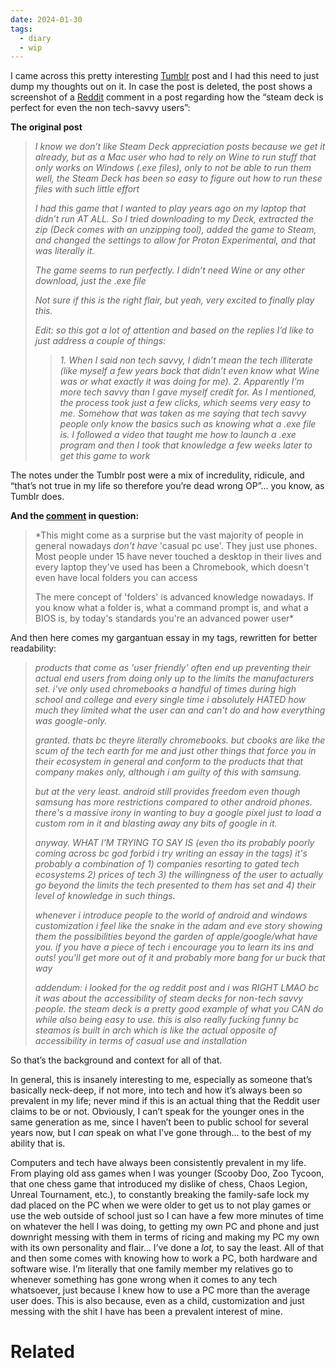 ```yaml
---
date: 2024-01-30
tags:
  - diary
  - wip
---
```

I came across this pretty interesting [Tumblr](https://www.tumblr.com/bogleech/740195569970135040/this-cant-be-true-can-it?source=share) post and I had this need to just dump my thoughts out on it. In case the post is deleted, the post shows a screenshot of a [Reddit](https://www.reddit.com/r/SteamDeck/comments/198tmfw/steam_deck_is_perfect_for_even_the_nontech_savvy/kib7vw2/?context=8&depth=9) comment in a post regarding how the “steam deck is perfect for even the non tech-savvy users”:

**The original post**
> *I know we don’t like Steam Deck appreciation posts because we get it already, but as a Mac user who had to rely on Wine to run stuff that only works on Windows (.exe files), only to not be able to run them well, the Steam Deck has been so easy to figure out how to run these files with such little effort*
> 
> *I had this game that I wanted to play years ago on my laptop that didn’t run AT ALL. So I tried downloading to my Deck, extracted the zip (Deck comes with an unzipping tool), added the game to Steam, and changed the settings to allow for Proton Experimental, and that was literally it.*
> 
> *The game seems to run perfectly. I didn’t need Wine or any other download, just the .exe file*
> 
> *Not sure if this is the right flair, but yeah, very excited to finally play this.*
> 
> *Edit: so this got a lot of attention and based on the replies I’d like to just address a couple of things:*
> 
> > *1. When I said non tech savvy, I didn’t mean the tech illiterate (like myself a few years back that didn’t even know what Wine was or what exactly it was doing for me).*
> > *2. Apparently I’m more tech savvy than I gave myself credit for. As I mentioned, the process took just a few clicks, which seems very easy to me. Somehow that was taken as me saying that tech savvy people only know the basics such as knowing what a .exe file is. I followed a video that taught me how to launch a .exe program and then I took that knowledge a few weeks later to get this game to work*

The notes under the Tumblr post were a mix of incredulity, ridicule, and “that’s not true in my life so therefore you’re dead wrong OP”… you know, as Tumblr does. 

**And the [comment](https://www.reddit.com/r/SteamDeck/comments/198tmfw/comment/kib7vw2/?utm_source=share&utm_medium=web2x&context=3) in question:**
> *This might come as a surprise but the vast majority of people in general nowadays _don't have_ 'casual pc use'. They just use phones. Most people under 15 have never touched a desktop in their lives and every laptop they've used has been a Chromebook, which doesn't even have local folders you can access
> 
> The mere concept of 'folders' is advanced knowledge nowadays. If you know what a folder is, what a command prompt is, and what a BIOS is, by today's standards you're an advanced power user*

And then here comes my gargantuan essay in my tags, rewritten for better readability:

> *products that come as 'user friendly' often end up preventing their actual end users from doing only up to the limits the manufacturers set. i've only used chromebooks a handful of times during high school and college and every single time i absolutely HATED how much they limited what the user can and can't do and how everything was google-only.*
> 
> *granted. thats bc theyre literally chromebooks. but cbooks are like the scum of the tech earth for me and just other things that force you in their ecosystem in general and conform to the products that that company makes only, although i am guilty of this with samsung.*
> 
> *but at the very least. android still provides freedom even though samsung has more restrictions compared to other android phones. there's a massive irony in wanting to buy a google pixel just to load a custom rom in it and blasting away any bits of google in it.*
> 
> *anyway. WHAT I'M TRYING TO SAY IS (even tho its probably poorly coming across bc god forbid i try writing an essay in the tags) it's probably a combination of 1) companies resorting to gated tech ecosystems 2) prices of tech 3) the willingness of the user to actually go beyond the limits the tech presented to them has set and 4) their level of knowledge in such things.*
> 
> *whenever i introduce people to the world of android and windows customization i feel like the snake in the adam and eve story showing them the possibilities beyond the garden of apple/google/what have you. if you have a piece of tech i encourage you to learn its ins and outs! you'll get more out of it and probably more bang for ur buck that way*
> 
> *addendum: i looked for the og reddit post and i was RIGHT LMAO bc it was about the accessibility of steam decks for non-tech savvy people. the steam deck is a pretty good example of what you CAN do while also being easy to use. this is also really fucking funny bc steamos is built in arch which is like the actual opposite of accessibility in terms of casual use and installation*

So that’s the background and context for all of that.

In general, this is insanely interesting to me, especially as someone that’s basically neck-deep, if not more, into tech and how it’s always been so prevalent in my life; never mind if this is an actual thing that the Reddit user claims to be or not. Obviously, I can’t speak for the younger ones in the same generation as me, since I haven’t been to public school for several years now, but I *can* speak on what I’ve gone through… to the best of my ability that is.

Computers and tech have always been consistently prevalent in my life. From playing old ass games when I was younger (Scooby Doo, Zoo Tycoon, that one chess game that introduced my dislike of chess, Chaos Legion, Unreal Tournament, etc.), to constantly breaking the family-safe lock my dad placed on the PC when we were older to get us to not play games or use the web outside of school just so I can have a few more minutes of time on whatever the hell I was doing, to getting my own PC and phone and just downright messing with them in terms of ricing and making my PC my own with its own personality and flair… I’ve done a *lot,* to say the least. All of that and then some comes with knowing how to work a PC, both hardware and software wise. I’m literally that one family member my relatives go to whenever something has gone wrong when it comes to any tech whatsoever, just because I knew how to use a PC more than the average user does. This is also because, even as a child, customization and just messing with the shit I have has been a prevalent interest of mine.


# Related